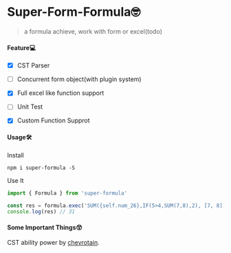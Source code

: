 # Super-Form-Formula🤓
> a formula achieve, work with form or excel(todo)

#### Feature💻
- [x] CST Parser
- [ ] Concurrent form object(with plugin system)
- [x] Full excel like function support
- [ ] Unit Test
- [x] Custom Function Supprot


#### Usage🛠
Install
```shell
npm i super-formula -S
```
Use It
```javascript
import { Formula } from 'super-formula'

const res = formula.exec('SUM({self.num_26},IF(5>4,SUM(7,8),2), [7, 8])')
console.log(res) // 31
```

#### Some Important Things😲
CST ability power by [chevrotain](https://chevrotain.io/).